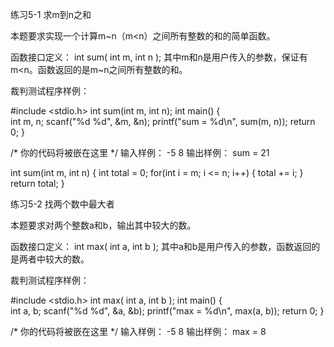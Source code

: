 练习5-1 求m到n之和

本题要求实现一个计算m~n（m<n）之间所有整数的和的简单函数。

函数接口定义：
int sum( int m, int n );
其中m和n是用户传入的参数，保证有m<n。函数返回的是m~n之间所有整数的和。

裁判测试程序样例：

#include <stdio.h>
int sum(int m, int n);
int main()
{    
    int m, n;
    scanf("%d %d", &m, &n);
    printf("sum = %d\n", sum(m, n));
    return 0;
}

/* 你的代码将被嵌在这里 */
输入样例：
-5 8
输出样例：
sum = 21

int sum(int m, int n) {
    int total = 0;
    for(int i = m; i <= n; i++) {
        total += i;
    }
    return total;
}


练习5-2 找两个数中最大者

本题要求对两个整数a和b，输出其中较大的数。

函数接口定义：
int max( int a, int b );
其中a和b是用户传入的参数，函数返回的是两者中较大的数。

裁判测试程序样例：

#include <stdio.h>
int max( int a, int b );
int main()
{    
    int a, b;
    scanf("%d %d", &a, &b);
    printf("max = %d\n", max(a, b)); 
    return 0;
}

/* 你的代码将被嵌在这里 */
输入样例：
-5 8
输出样例：
max = 8

